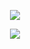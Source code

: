 <p align="center">
  <a href="https://github.com/MgMorshed123">
    <img src="https://readme-typing-svg.demolab.com/?lines=Nice%20to%20See%20You%20Here;&font=Fira%20Code&center=true&width=400&height=45&color=ff0000&vCenter=true&size=22&pause=7000" />
  </a>
</p>

<p align="center">
  <a href="https://github.com/MgMorshed123">
    <img src="https://readme-typing-svg.demolab.com/?lines=Myself%20Mg%20Morshed;MERN%20Stack%20Developer;%22Continuous%20learner%20and%20technology%20enthusiast%22&font=Fira%20Code&center=true&width=650&height=45&color=0000ff&vCenter=true&size=22" />
  </a>
</p>

